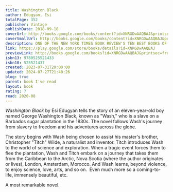 ```yaml
---  
title: Washington Black  
author: Edugyan, Esi  
totalPage: 352  
publisher: Vintage  
publishDate: 2018-09-18  
coverUrl: http://books.google.com/books/content?id=XNRGDwAAQBAJ&printsec=frontcover&img=1&zoom=1&edge=curl&source=gbs_api  
coverSmallUrl: http://books.google.com/books/content?id=XNRGDwAAQBAJ&printsec=frontcover&img=1&zoom=5&edge=curl&source=gbs_api  
description: ONE OF THE NEW YORK TIMES BOOK REVIEW'S TEN BEST BOOKS OF THE YEAR • MAN BOOKER PRIZE FINALIST • “A gripping historical narrative exploring both the bounds of slavery and what it means to be truly free.” —Vanity Fair Eleven-year-old George Washington Black—or Wash—a field slave on a Barbados sugar plantation, is initially terrified when he is chosen as the manservant of his master’s brother. To his surprise, however, the eccentric Christopher Wilde turns out to be a naturalist, explorer, inventor, and abolitionist. Soon Wash is initiated into a world where a flying machine can carry a man across the sky, where even a boy born in chains may embrace a life of dignity and meaning, and where two people, separated by an impossible divide, can begin to see each other as human. But when a man is killed and a bounty is placed on Wash’s head, they must abandon everything and flee together. Over the course of their travels, what brings Wash and Christopher together will tear them apart, propelling Wash ever farther across the globe in search of his true self. Spanning the Caribbean to the frozen Far North, London to Morocco, Washington Black is a story of self-invention and betrayal, of love and redemption, and of a world destroyed and made whole again.  
link: https://play.google.com/store/books/details?id=XNRGDwAAQBAJ  
previewLink: http://books.google.com/books?id=XNRGDwAAQBAJ&printsec=frontcover&dq=Esi+Edugyan,+Washington+Black&hl=&as_pt=BOOKS&cd=1&source=gbs_api  
isbn13: 9780525521433  
isbn10: 525521437  
created: 2023-07-31T20:00:00  
updated: 2024-07-27T21:40:26  
blog: true  
parent: book I've read  
layout: book  
rating: 7  
read: 2020-08  
---  
```

  
_Washington Black_ by Esi Edugyan tells the story of an eleven-year-old boy named George Washington Black, known as "Wash," who is a slave on a Barbados sugar plantation in the 1830s. The novel follows Wash's journey from slavery to freedom and his adventures across the globe.  
  
The story begins with Wash being chosen to assist his master's brother, Christopher "Titch" Wilde, a naturalist and inventor. Titch introduces Wash to the world of science and exploration. When a tragic event forces them to flee the plantation, Wash and Titch embark on a journey that takes them from the Caribbean to the Arctic, Nova Scotia (where the author originates or lives), London, Amsterdam, Morocco. And Wash learns, beyond violence, to enjoy science, love, arts, and so on.  Even much more so a coming-to-life, immensely beautiful, etc.  
  
A most remarkable novel.  
